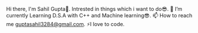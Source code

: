 Hi there, I'm Sahil Gupta👋.
Intrested in things which i want to do😎.
🌱 I’m currently Learning D.S.A with C++ and Machine learning😎.
📫 How to reach me guptasahil3284@gmail.com.
⚡I love to code.

<!---
Sahil-gupta88/Sahil-gupta88 is a ✨ special ✨ repository because its `README.md` (this file) appears on your GitHub profile.
You can click the Preview link to take a look at your changes.
--->
